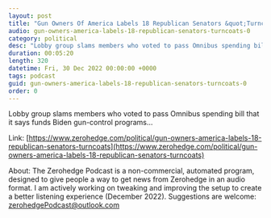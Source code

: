 ```yaml
---
layout: post
title: "Gun Owners Of America Labels 18 Republican Senators &quot;Turncoats&quot;"
audio: gun-owners-america-labels-18-republican-senators-turncoats-0
category: political
desc: "Lobby group slams members who voted to pass Omnibus spending bill that it says funds Biden gun-control programs..."
duration: 00:05:20
length: 320
datetime: Fri, 30 Dec 2022 00:00:00 +0000
tags: podcast
guid: gun-owners-america-labels-18-republican-senators-turncoats-0
order: 0
---
```

Lobby group slams members who voted to pass Omnibus spending bill that it says funds Biden gun-control programs...

Link: [https://www.zerohedge.com/political/gun-owners-america-labels-18-republican-senators-turncoats](https://www.zerohedge.com/political/gun-owners-america-labels-18-republican-senators-turncoats)

About: The Zerohedge Podcast is a non-commercial, automated program, designed to give people a way to get news from Zerohedge in an audio format.  I am actively working on tweaking and improving the setup to create a better listening experience (December 2022).  Suggestions are welcome: [zerohedgePodcast@outlook.com](mailto:zerohedgePodcast@outlook.com)